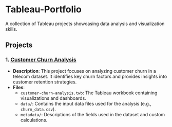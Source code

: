 # Tableau-Portfolio
A collection of Tableau projects showcasing data analysis and visualization skills.

## Projects

### 1. [Customer Churn Analysis](customer-churn-analysis/)
   - **Description**: This project focuses on analyzing customer churn in a telecom dataset. It identifies key churn factors and provides insights into customer retention strategies.
   - **Files**:
     - `customer-churn-analysis.twb`: The Tableau workbook containing visualizations and dashboards.
     - `data/`: Contains the input data files used for the analysis (e.g., `churn_data.csv`).
     - `metadata/`: Descriptions of the fields used in the dataset and custom calculations.
